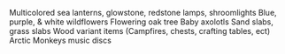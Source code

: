 Multicolored sea lanterns, glowstone, redstone lamps, shroomlights
Blue, purple, & white wildflowers
Flowering oak tree
Baby axolotls
Sand slabs, grass slabs
Wood variant items (Campfires, chests, crafting tables, ect)
Arctic Monkeys music discs
